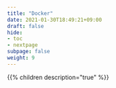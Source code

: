 ```yaml
---
title: "Docker"
date: 2021-01-30T18:49:21+09:00
draft: false
hide:
- toc
- nextpage
subpage: false
weight: 9
---
```


<!--more-->

{{% children description="true"   %}}